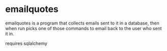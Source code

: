 emailquotes
===========

emailquotes is a program that collects emails sent to it in a database, then when run picks one of those commands to email back to the user who sent it in.

requires sqlalchemy
